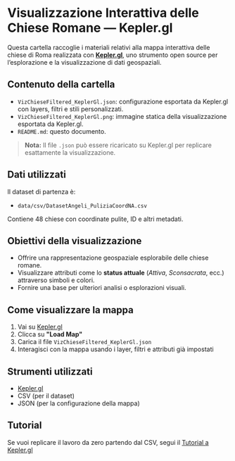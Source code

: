 # Visualizzazione Interattiva delle Chiese Romane — Kepler.gl

Questa cartella raccoglie i materiali relativi alla mappa interattiva delle chiese di Roma realizzata con **[Kepler.gl](https://kepler.gl/)**, uno strumento open source per l’esplorazione e la visualizzazione di dati geospaziali.

## Contenuto della cartella

- `VizChieseFiltered_KeplerGl.json`: configurazione esportata da Kepler.gl con layers, filtri e stili personalizzati.
- `VizChieseFiltered_KeplerGl.png`: immagine statica della visualizzazione esportata da Kepler.gl.
- `README.md`: questo documento.

> **Nota:** Il file `.json` può essere ricaricato su Kepler.gl per replicare esattamente la visualizzazione.

## Dati utilizzati

Il dataset di partenza è:
- `data/csv/DatasetAngeli_PuliziaCoordNA.csv`

Contiene 48 chiese con coordinate pulite, ID e altri metadati.

## Obiettivi della visualizzazione

- Offrire una rappresentazione geospaziale esplorabile delle chiese romane.
- Visualizzare attributi come lo **status attuale** (_Attiva_, _Sconsacrata_, ecc.) attraverso simboli e colori.
- Fornire una base per ulteriori analisi o esplorazioni visuali.

## Come visualizzare la mappa

1. Vai su [Kepler.gl](https://kepler.gl/)
2. Clicca su **"Load Map"**
3. Carica il file `VizChieseFiltered_KeplerGl.json`
4. Interagisci con la mappa usando i layer, filtri e attributi già impostati

## Strumenti utilizzati

- [Kepler.gl](https://kepler.gl/)
- CSV (per il dataset)
- JSON (per la configurazione della mappa)

## Tutorial 

Se vuoi replicare il lavoro da zero partendo dal CSV, segui il [Tutorial a Kepler.gl](sqmq_project/tutorials/kepler_tutorial.md)



